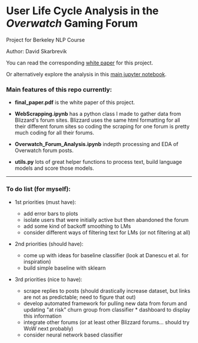 # User Life Cycle Analysis in the _Overwatch_ Gaming Forum


Project for Berkeley NLP Course

Author: David Skarbrevik

You can read the corresponding [white paper](/final_paper.pdf) for this project.

Or alternatively explore the analysis in this [main jupyter notebook](/Overwatch_Forum_Analysis.ipynb).

### Main features of this repo currently:
* **final_paper.pdf** is the white paper of this project.

* **WebScrapping.ipynb** has a python class I made to gather data from Blizzard's forum sites. Blizzard uses the same html formatting for all their different forum sites so coding the scraping for one forum is pretty much coding for all their forums.

* **Overwatch_Forum_Analysis.ipynb** indepth processing and EDA of Overwatch forum posts.
* **utils.py** lots of great helper functions to process text, build language models and score those models.

***

### To do list (for myself):

* 1st priorities (must have):
  * add error bars to plots
  * isolate users that were initially active but then abandoned the forum
  * add some kind of backoff smoothing to LMs
  * consider different ways of filtering text for LMs (or not filtering at all)
  
* 2nd priorities (should have):
  * come up with ideas for baseline classifier (look at Danescu et al. for inspiration)
  * build simple baseline with sklearn
  
* 3rd priorities (nice to have):
  * scrape replies to posts (should drastically increase dataset, but links are not as predictable; need to figure that out)
  * develop automated framework for pulling new data from forum and updating "at risk" churn group from classifier
        * dashboard to display this information
  * integrate other forums (or at least other Blizzard forums... should try WoW next probably)
  * consider neural network based classifier
